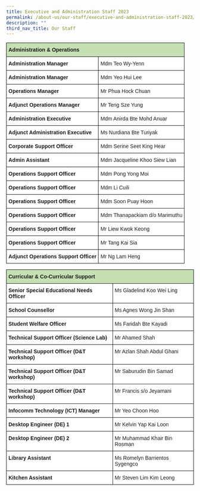 ```yaml
---
title: Executive and Administration Staff 2023
permalink: /about-us/our-staff/executive-and-administration-staff-2023/
description: ""
third_nav_title: Our Staff
---
```

<style type="text/css">
.tg  {border-collapse:collapse;border-spacing:0;}
.tg td{border-color:black;border-style:solid;border-width:1px;font-family:Arial, sans-serif;font-size:14px;
  overflow:hidden;padding:10px 5px;word-break:normal;}
.tg th{border-color:black;border-style:solid;border-width:1px;font-family:Arial, sans-serif;font-size:14px;
  font-weight:normal;overflow:hidden;padding:10px 5px;word-break:normal;}
.tg .tg-s7g5{background-color:#C5E0B3;font-weight:bold;text-align:left;vertical-align:top}
.tg .tg-dgl5{background-color:#FFF;font-weight:bold;text-align:left;vertical-align:top}
.tg .tg-ktyi{background-color:#FFF;text-align:left;vertical-align:top}
</style>
<table class="tg">
<thead>
  <tr>
    <th class="tg-s7g5" colspan="2">Administration &amp; Operations</th>
  </tr>
</thead>
<tbody>
  <tr>
    <td class="tg-dgl5">Administration Manager</td>
    <td class="tg-ktyi">Mdm Teo Wy-Yenn</td>
  </tr>
  <tr>
    <td class="tg-dgl5">Administration Manager</td>
    <td class="tg-ktyi">Mdm Yeo Hui Lee</td>
  </tr>
  <tr>
    <td class="tg-dgl5">Operations Manager</td>
    <td class="tg-ktyi">Mr Phua Hock Chuan</td>
  </tr>
  <tr>
    <td class="tg-dgl5">Adjunct Operations Manager</td>
    <td class="tg-ktyi">Mr Teng Sze Yung</td>
  </tr>
  <tr>
    <td class="tg-dgl5">Administration Executive</td>
    <td class="tg-ktyi">Mdm Anirda Bte Mohd Anuar</td>
  </tr>
  <tr>
    <td class="tg-dgl5">Adjunct Administration Executive</td>
    <td class="tg-ktyi">Ms Nurdiana Bte Turiyak</td>
  </tr>
  <tr>
    <td class="tg-dgl5">Corporate Support Officer</td>
    <td class="tg-ktyi">Mdm Serine Seet King Hear</td>
  </tr>
  <tr>
    <td class="tg-dgl5">Admin Assistant</td>
    <td class="tg-ktyi">Mdm Jacqueline Khoo Siew Lian</td>
  </tr>
  <tr>
    <td class="tg-dgl5">Operations Support Officer</td>
    <td class="tg-ktyi">Mdm Pong Yong Moi</td>
  </tr>
  <tr>
    <td class="tg-dgl5">Operations Support Officer</td>
    <td class="tg-ktyi">Mdm Li Cuili</td>
  </tr>
  <tr>
    <td class="tg-dgl5">Operations Support Officer</td>
    <td class="tg-ktyi">Mdm Soon Puay Hoon</td>
  </tr>
  <tr>
    <td class="tg-dgl5">Operations Support Officer</td>
    <td class="tg-ktyi">Mdm Thanapackiam d/o Marimuthu</td>
  </tr>
  <tr>
    <td class="tg-dgl5">Operations Support Officer</td>
    <td class="tg-ktyi">Mr Liew Kwok Keong</td>
  </tr>
  <tr>
    <td class="tg-dgl5">Operations Support Officer</td>
    <td class="tg-ktyi">Mr Tang Kai Sia</td>
  </tr>
  <tr>
    <td class="tg-dgl5">Adjunct Operations Support Officer</td>
    <td class="tg-ktyi">Mr Ng Lam Heng</td>
  </tr>
</tbody>
</table>

<style type="text/css">
.tg  {border-collapse:collapse;border-spacing:0;}
.tg td{border-color:black;border-style:solid;border-width:1px;font-family:Arial, sans-serif;font-size:14px;
  overflow:hidden;padding:10px 5px;word-break:normal;}
.tg th{border-color:black;border-style:solid;border-width:1px;font-family:Arial, sans-serif;font-size:14px;
  font-weight:normal;overflow:hidden;padding:10px 5px;word-break:normal;}
.tg .tg-s7g5{background-color:#C5E0B3;font-weight:bold;text-align:left;vertical-align:top}
.tg .tg-dgl5{background-color:#FFF;font-weight:bold;text-align:left;vertical-align:top}
.tg .tg-ktyi{background-color:#FFF;text-align:left;vertical-align:top}
</style>
<table class="tg">
<thead>
  <tr>
    <th class="tg-s7g5" colspan="2">Curricular &amp; Co-Curricular Support</th>
  </tr>
</thead>
<tbody>
  <tr>
    </tr>
  <tr>
    <td class="tg-dgl5">Senior Special Educational Needs Officer</td>
    <td class="tg-ktyi">Ms Gladelind Koo Wei Ling</td>
  </tr>
  <tr>
    <td class="tg-dgl5">School Counsellor  </td>
    <td class="tg-ktyi">Ms Agnes Wong Jin Shan</td>
  </tr>
  <tr>
    <td class="tg-dgl5">Student Welfare Officer</td>
    <td class="tg-ktyi">Ms Faridah Bte Kayadi</td>
  </tr>
  <tr>
    <td class="tg-dgl5">Technical Support Officer (Science Lab)</td>
    <td class="tg-ktyi">Mr Ahamed Shah</td>
  </tr>
  <tr>
    <td class="tg-dgl5">Technical Support Officer (D&amp;T workshop)</td>
    <td class="tg-ktyi">Mr Azlan Shah Abdul Ghani</td>
  </tr>
  <tr>
    <td class="tg-dgl5">Technical Support Officer (D&amp;T workshop)</td>
    <td class="tg-ktyi">Mr Saburudin Bin Samad</td>
  </tr>
  <tr>
    <td class="tg-dgl5">Technical Support Officer (D&amp;T workshop)</td>
    <td class="tg-ktyi">Mr Francis s/o Jeyamani</td>
  </tr>
  <tr>
    <td class="tg-dgl5">Infocomm Technology (ICT) Manager</td>
    <td class="tg-ktyi">Mr Yeo Choon Hoo</td>
  </tr>
  <tr>
    <td class="tg-dgl5">Desktop Engineer (DE) 1</td>
    <td class="tg-ktyi">Mr Kelvin Yap Kai Loon</td>
  </tr>
  <tr>
    <td class="tg-dgl5">Desktop Engineer (DE) 2</td>
    <td class="tg-ktyi">Mr Muhammad Khair Bin Rosman</td>
  </tr>
  <tr>
    <td class="tg-dgl5">Library Assistant</td>
    <td class="tg-ktyi">Ms Romelyn Barrientos Sygengco</td>
  </tr>
  <tr>
    <td class="tg-dgl5">Kitchen Assistant</td>
    <td class="tg-ktyi">Mr Steven Lim Kim Leong</td>
  </tr>
</tbody>
</table>